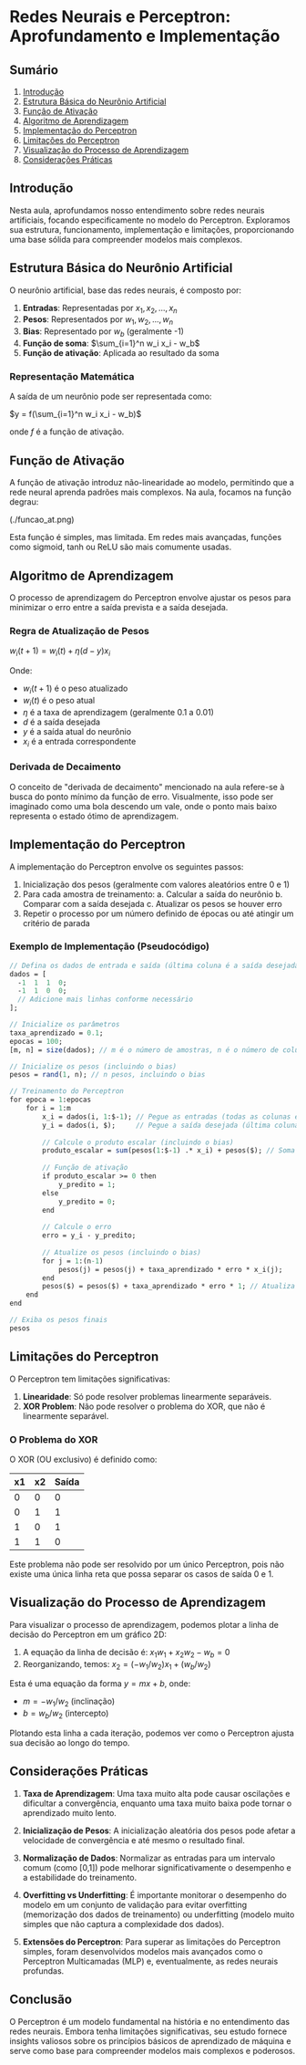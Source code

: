 # Redes Neurais e Perceptron: Aprofundamento e Implementação

## Sumário
1. [Introdução](#introdução)
2. [Estrutura Básica do Neurônio Artificial](#estrutura-básica-do-neurônio-artificial)
3. [Função de Ativação](#função-de-ativação)
4. [Algoritmo de Aprendizagem](#algoritmo-de-aprendizagem)
5. [Implementação do Perceptron](#implementação-do-perceptron)
6. [Limitações do Perceptron](#limitações-do-perceptron)
7. [Visualização do Processo de Aprendizagem](#visualização-do-processo-de-aprendizagem)
8. [Considerações Práticas](#considerações-práticas)

## Introdução

Nesta aula, aprofundamos nosso entendimento sobre redes neurais artificiais, focando especificamente no modelo do Perceptron. Exploramos sua estrutura, funcionamento, implementação e limitações, proporcionando uma base sólida para compreender modelos mais complexos.

## Estrutura Básica do Neurônio Artificial

O neurônio artificial, base das redes neurais, é composto por:

1. **Entradas**: Representadas por $x_1, x_2, ..., x_n$
2. **Pesos**: Representados por $w_1, w_2, ..., w_n$
3. **Bias**: Representado por $w_b$ (geralmente -1)
4. **Função de soma**: $\sum_{i=1}^n w_i x_i - w_b$
5. **Função de ativação**: Aplicada ao resultado da soma

### Representação Matemática

A saída de um neurônio pode ser representada como:

$y = f(\sum_{i=1}^n w_i x_i - w_b)$

onde $f$ é a função de ativação.

## Função de Ativação

A função de ativação introduz não-linearidade ao modelo, permitindo que a rede neural aprenda padrões mais complexos. Na aula, focamos na função degrau:

(./funcao_at.png)

Esta função é simples, mas limitada. Em redes mais avançadas, funções como sigmoid, tanh ou ReLU são mais comumente usadas.

## Algoritmo de Aprendizagem

O processo de aprendizagem do Perceptron envolve ajustar os pesos para minimizar o erro entre a saída prevista e a saída desejada.

### Regra de Atualização de Pesos

$w_i(t+1) = w_i(t) + \eta (d - y) x_i$

Onde:
- $w_i(t+1)$ é o peso atualizado
- $w_i(t)$ é o peso atual
- $\eta$ é a taxa de aprendizagem (geralmente 0.1 a 0.01)
- $d$ é a saída desejada
- $y$ é a saída atual do neurônio
- $x_i$ é a entrada correspondente

### Derivada de Decaimento

O conceito de "derivada de decaimento" mencionado na aula refere-se à busca do ponto mínimo da função de erro. Visualmente, isso pode ser imaginado como uma bola descendo um vale, onde o ponto mais baixo representa o estado ótimo de aprendizagem.

## Implementação do Perceptron

A implementação do Perceptron envolve os seguintes passos:

1. Inicialização dos pesos (geralmente com valores aleatórios entre 0 e 1)
2. Para cada amostra de treinamento:
   a. Calcular a saída do neurônio
   b. Comparar com a saída desejada
   c. Atualizar os pesos se houver erro
3. Repetir o processo por um número definido de épocas ou até atingir um critério de parada

### Exemplo de Implementação (Pseudocódigo)

```scilab
// Defina os dados de entrada e saída (última coluna é a saída desejada)
dados = [
  -1  1  1  0;
  -1  1  0  0;
  // Adicione mais linhas conforme necessário
];

// Inicialize os parâmetros
taxa_aprendizado = 0.1;
epocas = 100;
[m, n] = size(dados); // m é o número de amostras, n é o número de colunas (entradas + saída)

// Inicialize os pesos (incluindo o bias)
pesos = rand(1, n); // n pesos, incluindo o bias

// Treinamento do Perceptron
for epoca = 1:epocas
    for i = 1:m
        x_i = dados(i, 1:$-1); // Pegue as entradas (todas as colunas exceto a última)
        y_i = dados(i, $);     // Pegue a saída desejada (última coluna)
        
        // Calcule o produto escalar (incluindo o bias)
        produto_escalar = sum(pesos(1:$-1) .* x_i) + pesos($); // Soma do produto das entradas e pesos + bias
        
        // Função de ativação
        if produto_escalar >= 0 then
            y_predito = 1;
        else
            y_predito = 0;
        end
        
        // Calcule o erro
        erro = y_i - y_predito;
        
        // Atualize os pesos (incluindo o bias)
        for j = 1:(n-1)
            pesos(j) = pesos(j) + taxa_aprendizado * erro * x_i(j);
        end
        pesos($) = pesos($) + taxa_aprendizado * erro * 1; // Atualiza o bias
    end
end

// Exiba os pesos finais
pesos
```

## Limitações do Perceptron

O Perceptron tem limitações significativas:

1. **Linearidade**: Só pode resolver problemas linearmente separáveis.
2. **XOR Problem**: Não pode resolver o problema do XOR, que não é linearmente separável.

### O Problema do XOR

O XOR (OU exclusivo) é definido como:

| x1 | x2 | Saída |
|----|----|----|
| 0  | 0  | 0  |
| 0  | 1  | 1  |
| 1  | 0  | 1  |
| 1  | 1  | 0  |

Este problema não pode ser resolvido por um único Perceptron, pois não existe uma única linha reta que possa separar os casos de saída 0 e 1.

## Visualização do Processo de Aprendizagem

Para visualizar o processo de aprendizagem, podemos plotar a linha de decisão do Perceptron em um gráfico 2D:

1. A equação da linha de decisão é: $x_1 w_1 + x_2 w_2 - w_b = 0$
2. Reorganizando, temos: $x_2 = (-w_1/w_2)x_1 + (w_b/w_2)$

Esta é uma equação da forma $y = mx + b$, onde:
- $m = -w_1/w_2$ (inclinação)
- $b = w_b/w_2$ (intercepto)

Plotando esta linha a cada iteração, podemos ver como o Perceptron ajusta sua decisão ao longo do tempo.

## Considerações Práticas

1. **Taxa de Aprendizagem**: Uma taxa muito alta pode causar oscilações e dificultar a convergência, enquanto uma taxa muito baixa pode tornar o aprendizado muito lento.

2. **Inicialização de Pesos**: A inicialização aleatória dos pesos pode afetar a velocidade de convergência e até mesmo o resultado final.

3. **Normalização de Dados**: Normalizar as entradas para um intervalo comum (como [0,1]) pode melhorar significativamente o desempenho e a estabilidade do treinamento.

4. **Overfitting vs Underfitting**: É importante monitorar o desempenho do modelo em um conjunto de validação para evitar overfitting (memorização dos dados de treinamento) ou underfitting (modelo muito simples que não captura a complexidade dos dados).

5. **Extensões do Perceptron**: Para superar as limitações do Perceptron simples, foram desenvolvidos modelos mais avançados como o Perceptron Multicamadas (MLP) e, eventualmente, as redes neurais profundas.

## Conclusão

O Perceptron é um modelo fundamental na história e no entendimento das redes neurais. Embora tenha limitações significativas, seu estudo fornece insights valiosos sobre os princípios básicos de aprendizado de máquina e serve como base para compreender modelos mais complexos e poderosos.